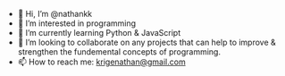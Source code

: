 - 👋 Hi, I’m @nathankk
- 👀 I’m interested in programming
- 🌱 I’m currently learning Python & JavaScript
- 💞️ I’m looking to collaborate on any projects that can help to improve & strengthen the fundemental concepts of programming.
- 📫 How to reach me: krigenathan@gmail.com

<!---
nathankk/nathankk is a ✨ special ✨ repository because its `README.md` (this file) appears on your GitHub profile.
You can click the Preview link to take a look at your changes.
--->

